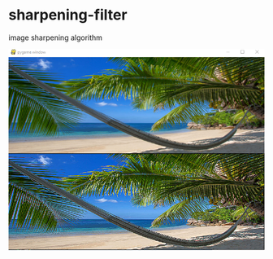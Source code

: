 # sharpening-filter
image sharpening algorithm



![alt text](https://github.com/yoyoberenguer/sharpening-filter/blob/master/Sharpen.png)
